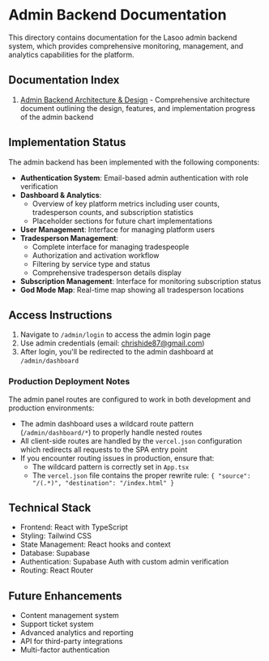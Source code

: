 # Admin Backend Documentation

This directory contains documentation for the Lasoo admin backend system, which provides comprehensive monitoring, management, and analytics capabilities for the platform.

## Documentation Index

1. [Admin Backend Architecture & Design](./admin_backend_architecture.md) - Comprehensive architecture document outlining the design, features, and implementation progress of the admin backend

## Implementation Status

The admin backend has been implemented with the following components:

- **Authentication System**: Email-based admin authentication with role verification
- **Dashboard & Analytics**: 
  - Overview of key platform metrics including user counts, tradesperson counts, and subscription statistics
  - Placeholder sections for future chart implementations
- **User Management**: Interface for managing platform users
- **Tradesperson Management**: 
  - Complete interface for managing tradespeople
  - Authorization and activation workflow
  - Filtering by service type and status
  - Comprehensive tradesperson details display
- **Subscription Management**: Interface for monitoring subscription status
- **God Mode Map**: Real-time map showing all tradesperson locations

## Access Instructions

1. Navigate to `/admin/login` to access the admin login page
2. Use admin credentials (email: chrishide87@gmail.com)
3. After login, you'll be redirected to the admin dashboard at `/admin/dashboard`

### Production Deployment Notes

The admin panel routes are configured to work in both development and production environments:

- The admin dashboard uses a wildcard route pattern (`/admin/dashboard/*`) to properly handle nested routes
- All client-side routes are handled by the `vercel.json` configuration which redirects all requests to the SPA entry point
- If you encounter routing issues in production, ensure that:
  - The wildcard pattern is correctly set in `App.tsx`
  - The `vercel.json` file contains the proper rewrite rule: `{ "source": "/(.*)", "destination": "/index.html" }`

## Technical Stack

- Frontend: React with TypeScript
- Styling: Tailwind CSS
- State Management: React hooks and context
- Database: Supabase
- Authentication: Supabase Auth with custom admin verification
- Routing: React Router

## Future Enhancements

- Content management system
- Support ticket system
- Advanced analytics and reporting
- API for third-party integrations
- Multi-factor authentication
